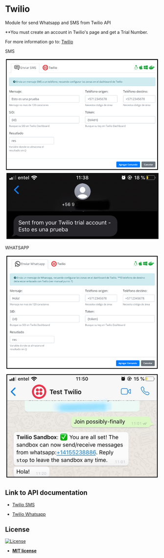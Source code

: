 # Twilio

Module for send Whatsapp and SMS from Twilio API

**You must create an account in Twilio's page and get a Trial Number.

For more information go to: <a href="https://www.twilio.com/">Twilio</a>

SMS

![alt text](https://raw.githubusercontent.com/rocketbot-cl/Twilio/master/example/twilio_sms.png)

WHATSAPP

![alt text](https://raw.githubusercontent.com/rocketbot-cl/Twilio/master/example/twilio_whatsapp.png)


<h2>Link to API documentation</h2>
<p>
  <ul>
    <li>
      <a href="https://www.twilio.com/docs/sms/quickstart/python">
        Twilio SMS
      </a>
    </li>
  </ul> 
</p>
<p>
  <ul>
    <li>
      <a href="https://www.twilio.com/docs/sms/whatsapp/quickstart/python">
        Twilio Whatsapp
      </a>
    </li>
  </ul> 
</p>

<h2>License</h2>

<p><a href="http://badges.mit-license.org" rel="nofollow"><img src="https://camo.githubusercontent.com/107590fac8cbd65071396bb4d04040f76cde5bde/687474703a2f2f696d672e736869656c64732e696f2f3a6c6963656e73652d6d69742d626c75652e7376673f7374796c653d666c61742d737175617265" alt="License" data-canonical-src="http://img.shields.io/:license-mit-blue.svg?style=flat-square" style="max-width:100%;"></a></p>

<ul>
  <li><strong><a href="http://opensource.org/licenses/mit-license.php" rel="nofollow">MIT license</a></strong></li>
</ul>  
